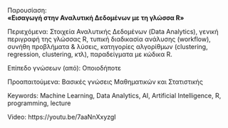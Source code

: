 Παρουσίαση:<br/>
<b>«Εισαγωγή στην Αναλυτική Δεδομένων με τη γλώσσα R»</b>

<p>Περιεχόμενα: Στοιχεία Αναλυτικής Δεδομένων (Data Analytics), γενική περιγραφή της γλώσσας R, τυπική διαδικασία ανάλυσης (workflow), συνήθη προβλήματα & λύσεις, κατηγορίες αλγορίθμων (clustering, regression, clustering, κτλ), παραδείγματα με κώδικα R.</p>
<p>Επίπεδο γνώσεων (από): Οποιοδήποτε</p>
<p>Προαπαιτούμενα: Βασικές γνώσεις Μαθηματικών και Στατιστικής</p>
<p>Keywords: Machine Learning, Data Analytics, AI, Artificial Intelligence, R, programming, lecture</p>
<p>Video: https://youtu.be/7aaNnXxyzgI</p>
